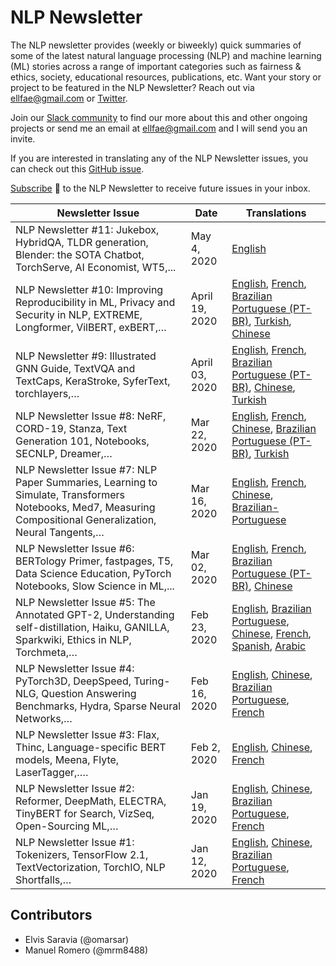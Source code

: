 # NLP Newsletter
The NLP newsletter provides (weekly or biweekly) quick summaries of some of the latest natural language processing (NLP) and machine learning (ML) stories across a range of important categories such as fairness & ethics, society, educational resources, publications, etc. Want your story or project to be featured in the NLP Newsletter? Reach out via ellfae@gmail.com or [Twitter](https://twitter.com/omarsar0).

Join our [Slack community](https://join.slack.com/t/dairai/shared_invite/zt-d2srv503-bQ01ZPLC4t4OoolEN9saSg) to find our more about this and other ongoing projects or send me an email at ellfae@gmail.com and I will send you an invite.

If you are interested in translating any of the NLP Newsletter issues, you can check out this [GitHub issue](https://github.com/dair-ai/dair-ai.github.io/issues/11).

[Subscribe](https://dair.ai/newsletter/) 🔖 to the NLP Newsletter to receive future issues in your inbox.

| Newsletter Issue | Date | Translations |
| ---------------- | ---- | ------------ |
| NLP Newsletter #11: Jukebox, HybridQA, TLDR generation, Blender: the SOTA Chatbot, TorchServe, AI Economist, WT5,... | May 4, 2020 | [English](https://dair.ai/NLP_Newsletter_11_en/)
| NLP Newsletter #10: Improving Reproducibility in ML, Privacy and Security in NLP, EXTREME, Longformer, VilBERT, exBERT,… | April 19, 2020 | [English](https://dair.ai/NLP_Newsletter_10_en/), [French](https://dair.ai/NLP_Newsletter_10_FR/), [Brazilian Portuguese (PT-BR)](https://dair.ai/NLP_Newsletter-PT-BR-_10/), [Turkish](https://dair.ai/NLP_Newsletter_10_-TR/), [Chinese](https://dair.ai/NLP_Newsletter_NLP_10-ZH/)
| NLP Newsletter #9: Illustrated GNN Guide, TextVQA and TextCaps, KeraStroke, SyferText, torchlayers,… | April 03, 2020 | [English](https://dair.ai/NLP_Newsletter_9/), [French](https://dair.ai/NLP_Newsletter_-9_-FR/), [Brazilian Portuguese (PT-BR)](https://dair.ai/NLP_Newsletter_9_-PT-BR/), [Chinese](https://dair.ai/NLP_Newsletter_NLP_9-ZH/), [Turkish](https://dair.ai/NLP_Newsletter_9_-TR/)
| NLP Newsletter Issue #8: NeRF, CORD-19, Stanza, Text Generation 101, Notebooks, SECNLP, Dreamer,… | Mar 22, 2020 | [English](https://dair.ai/NLP_Newsletter_8/), [French](https://dair.ai/NLP_Newsletter_-8_-FR/), [Chinese](https://dair.ai/NLP_Newsletter_NLP_8-ZH-.md/), [Brazilian Portuguese (PT-BR)](https://dair.ai/NLP_Newsletter-PT-BR-_8/), [Turkish](https://dair.ai/NLP_Newsletter_8_-TR/)
| NLP Newsletter Issue #7: NLP Paper Summaries, Learning to Simulate, Transformers Notebooks, Med7, Measuring Compositional Generalization, Neural Tangents,… | Mar 16, 2020 | [English](https://dair.ai/NLP_Newsletter_NLP_7/), [French](https://dair.ai/NLP_Newsletter_-7_-FR/), [Chinese](https://dair.ai/NLP_Newsletter_NLP_7-ZH-.md/), [Brazilian-Portuguese](https://dair.ai/NLP_Newsletter-PT-BR-_NLP_7/)
| NLP Newsletter Issue #6: BERTology Primer, fastpages, T5, Data Science Education, PyTorch Notebooks, Slow Science in ML,... | Mar 02, 2020 | [English](https://dair.ai/NLP_Newsletter_BERTology_Primer_fastpages_T5/), [French](https://dair.ai/NLP_Newsletter_-6_-FR/), [Brazilian Portuguese (PT-BR)](https://dair.ai/NLP_Newsletter-PT-BR-_BERTology_Primer_fastpages_T5/), [Chinese](https://dair.ai/NLP%E7%AE%80%E6%8A%A5/)
| NLP Newsletter Issue #5: The Annotated GPT-2, Understanding self-distillation, Haiku, GANILLA, Sparkwiki, Ethics in NLP, Torchmeta,… | Feb 23, 2020 | [English](https://dair.ai/NLP_Newsletter_The_Annotated_GPT-2,_Understanding/), [Brazilian Portuguese](https://dair.ai/NLP_Newsletter-PT-BR-_The_Annotated_GPT-2,_Understanding/), [Chinese](https://dair.ai/NLP%E7%AE%80%E6%8A%A5-Issue-5-The_Annotated_GPT-2-CodeBERT-JAX-GA/), [French](https://dair.ai/NLP_Newsletter_-5_-FR/), [Spanish](https://dair.ai/Bolet%C3%ADn_informativo_NLP_GPT-2_Explicado,_Entendie/), [Arabic](https://dair.ai/NLP_Newsletter.AR._The_Annotated_GPT-2_And_More/)
| NLP Newsletter Issue #4: PyTorch3D, DeepSpeed, Turing-NLG, Question Answering Benchmarks, Hydra, Sparse Neural Networks,… | Feb 16, 2020 | [English](https://dair.ai/NLP_Newsletter_PyTorch3D,_DeepSpeed,_Turing-NLG/), [Chinese](https://dair.ai/NLP%E7%AE%80%E6%8A%A5_ISSUE_4_PyTorch3D,_DeepSpeed,_Turing-NLG/), [Brazilian Portuguese](https://dair.ai/NLP_Newsletter-PT-BR-_PyTorch3D,_DeepSpeed,_Turing-NLG/), [French](https://dair.ai/NLP_Newsletter_-4_-FR/)
| NLP Newsletter Issue #3: Flax, Thinc, Language-specific BERT models, Meena, Flyte, LaserTagger,.… | Feb 2, 2020 | [English](https://dair.ai/NLP_Newsletter_Flax,_Thinc,_Language-specific_BERT/), [Chinese](https://dair.ai/NLP%E7%AE%80%E6%8A%A5_Flax,_Thinc,_Language-specific_BERT_models/), [French](https://dair.ai/NLP_Newsletter_-3_-FR/)
| NLP Newsletter Issue #2: Reformer, DeepMath, ELECTRA, TinyBERT for Search, VizSeq, Open-Sourcing ML,… | Jan 19, 2020 | [English](https://dair.ai/NLP_Newsletter_Reformer,_DeepMath,_ELECTRA,_TinyB-copy/), [Chinese](https://dair.ai/NLP%E7%AE%80%E6%8A%A5_Reformer,_DeepMath,_ELECTRA,_TinyBERT/), [Brazilian Portuguese](https://dair.ai/NLP_Newsletter-PT-BR-_Reformer,_DeepMath,_ELECTRA,_TinyB/), [French](https://dair.ai/NLP_Newsletter_-2_-FR/)
| NLP Newsletter Issue #1: Tokenizers, TensorFlow 2.1, TextVectorization, TorchIO, NLP Shortfalls,… | Jan 12, 2020 | [English](https://dair.ai/NLP_Newsletter_Tokenizers,_TensorFlow_2_1,_TextVe/), [Chinese](https://dair.ai/NLP%E7%AE%80%E6%8A%A5_Tokenizers,_TensorFlow_2_1,_TextVectorization/), [Brazilian Portuguese](https://dair.ai/NLP_Newsletter-PT-BR-_Tokenizers,_TensorFlow_2_1,_TextVe/), [French](https://dair.ai/NLP_Newsletter_-1_-FR/)


## Contributors
- Elvis Saravia (@omarsar)
- Manuel Romero (@mrm8488)

